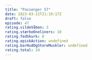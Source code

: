 ```yaml
---
title: "Passenger 57"
date: 2023-03-21T21:19:17Z
draft: false
episode: 47
rating.vildeVåben: 3
rating.stærkeOneliners: 10
rating.fedSkurk: 8
rating.episkAction: undefined
rating.barHudOgStoreMuskler: undefined
rating.total: 24
---
```


